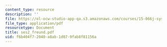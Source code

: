 ```yaml
---
content_type: resource
description: ''
file: https://ol-ocw-studio-app-qa.s3.amazonaws.com/courses/15-066j-system-optimization-and-analysis-for-manufacturing-summer-2003/f6b404f72040a8ab1d079fab8f81156a_ses2_freund.pdf
file_type: application/pdf
resourcetype: Document
title: ses2_freund.pdf
uid: f6b404f7-2040-a8ab-1d07-9fab8f81156a
---
```

